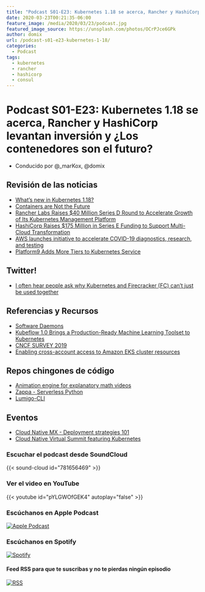 ```yaml
---
title: "Podcast S01-E23: Kubernetes 1.18 se acerca, Rancher y HashiCorp levantan inversión y ¿Los contenedores son el futuro?"
date: 2020-03-23T00:21:35-06:00
feature_image: /media/2020/03/23/podcast.jpg
featured_image_source: https://unsplash.com/photos/OCrPJce6GPk
author: domix
url: /podcast-s01-e23-kubernetes-1-18/
categories:
  - Podcast
tags:
  - kubernetes
  - rancher
  - hashicorp
  - consul
---
```


# Podcast S01-E23: Kubernetes 1.18 se acerca, Rancher y HashiCorp levantan inversión y ¿Los contenedores son el futuro?

- Conducido por @_marKox, @domix

## Revisión de las noticias

- [What’s new in Kubernetes 1.18?](https://sysdig.com/blog/whats-new-kubernetes-1-18/)
- [Containers are Not the Future](https://www.linkedin.com/pulse/containers-future-ian-eyberg/)
- [Rancher Labs Raises $40 Million Series D Round to Accelerate Growth of Its Kubernetes Management Platform](https://rancher.com/press/rancher-labs-raises-series-d-fundraising-to-accelerate-growth-of-kubernetes-management-platform)
- [HashiCorp Raises $175 Million in Series E Funding to Support Multi-Cloud Transformation](http://www.globenewswire.com/news-release/2020/03/16/2001541/0/en/HashiCorp-Raises-175-Million-in-Series-E-Funding-to-Support-Multi-Cloud-Transformation-for-Global-Enterprises.html)
- [AWS launches initiative to accelerate COVID-19 diagnostics, research, and testing](https://blog.aboutamazon.com/innovation/aws-launches-initiative-to-accelerate-covid-19-diagnostics-research-and-testing)
- [Platform9 Adds More Tiers to Kubernetes Service](https://containerjournal.com/topics/container-management/platform9-adds-more-tiers-to-kubernetes-service/)

## Twitter!

- [I often hear people ask why Kubernetes and Firecracker (FC) can’t just be used together](https://twitter.com/micahhausler/status/1238496944684597248)

## Referencias y Recursos

- [Software Daemons](https://samuel.karp.dev/blog/2019/11/software-daemons/)
- [Kubeflow 1.0 Brings a Production-Ready Machine Learning Toolset to Kubernetes](https://thenewstack.io/kubeflow-1-0-brings-a-production-ready-machine-learning-toolset-to-kubernetes/)
- [CNCF SURVEY 2019](https://www.cncf.io/wp-content/uploads/2020/03/CNCF_Survey_Report.pdf)
- [Enabling cross-account access to Amazon EKS cluster resources](https://aws.amazon.com/blogs/containers/enabling-cross-account-access-to-amazon-eks-cluster-resources/)

## Repos chingones de código

- [Animation engine for explanatory math videos](https://github.com/3b1b/manim)
- [Zappa - Serverless Python](https://github.com/Miserlou/Zappa)
- [Lumigo-CLI](https://github.com/lumigo-io/lumigo-CLI)

## Eventos

- [Cloud Native MX - Deployment strategies 101](https://www.meetup.com/Cloud-Native-Mexico/events/269484205/)
- [Cloud Native Virtual Summit featuring Kubernetes](https://info.d2iq.com/20-04-01-d2iq-virtual-summit-registration.html)


### Escuchar el podcast desde SoundCloud

{{< sound-cloud id="781656469" >}}


### Ver el video en YouTube

{{< youtube id="pYLGWOfGEK4" autoplay="false" >}}

### Escúchanos en Apple Podcast

[![Apple Podcast](/US_UK_Apple_Podcasts_Listen_Badge_RGB.svg)](https://podcasts.apple.com/mx/podcast/cloud-native-mx/id1470528646)

### Escúchanos en Spotify

[![Spotify](/spotify-podcast-badge-blk-grn-330x80.png)](https://open.spotify.com/show/4PQyVjzcDQuELxi3aNO86e)


#### Feed RSS para que te suscribas y no te pierdas ningún episodio

[![RSS](/RSS_Feed_Icon.jpg)](http://feeds.soundcloud.com/users/soundcloud:users:393589416/sounds.rss)